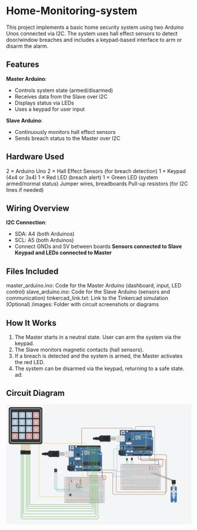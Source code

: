 # Home-Monitoring-system

This project implements a basic home security system using two Arduino Unos connected via I2C. The system uses hall effect sensors to detect door/window breaches and includes a keypad-based interface to arm or disarm the alarm.

## Features

**Master Arduino**:
  - Controls system state (armed/disarmed)
  - Receives data from the Slave over I2C
  - Displays status via LEDs
  - Uses a keypad for user input

**Slave Arduino**:
  - Continuously monitors hall effect sensors
  - Sends breach status to the Master over I2C

##  Hardware Used

2 × Arduino Uno
2 × Hall Effect Sensors (for breach detection)
1 × Keypad (4x4 or 3x4)
1 × Red LED (breach alert)
1 × Green LED (system armed/normal status)
Jumper wires, breadboards
Pull-up resistors (for I2C lines if needed)

##  Wiring Overview

**I2C Connection**:
  - SDA: A4 (both Arduinos)
  - SCL: A5 (both Arduinos)
  - Connect GNDs and 5V between boards
**Sensors connected to Slave**
**Keypad and LEDs connected to Master**

##  Files Included

master_arduino.ino: Code for the Master Arduino (dashboard, input, LED control)
slave_arduino.ino: Code for the Slave Arduino (sensors and communication)
tinkercad_link.txt: Link to the Tinkercad simulation
(Optional) /images: Folder with circuit screenshots or diagrams

##  How It Works

1. The Master starts in a neutral state. User can arm the system via the keypad.
2. The Slave monitors magnetic contacts (hall sensors).
3. If a breach is detected and the system is armed, the Master activates the red LED.
4. The system can be disarmed via the keypad, returning to a safe state.
ad:  

## Circuit Diagram

![TinkerCad Diagram](TinkerCad_Setup.png)
